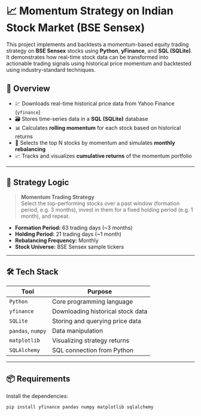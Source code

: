 # 📈 Momentum Strategy on Indian Stock Market (BSE Sensex)

This project implements and backtests a momentum-based equity trading strategy on **BSE Sensex** stocks using **Python**, **yFinance**, and **SQL (SQLite)**. It demonstrates how real-time stock data can be transformed into actionable trading signals using historical price momentum and backtested using industry-standard techniques.

## 🚀 Overview

- 💹 Downloads real-time historical price data from Yahoo Finance (`yfinance`)  
- 🗃️ Stores time-series data in a **SQL (SQLite)** database  
- 📊 Calculates **rolling momentum** for each stock based on historical returns  
- 🔁 Selects the top N stocks by momentum and simulates **monthly rebalancing**  
- 📈 Tracks and visualizes **cumulative returns** of the momentum portfolio  

---

## 🧠 Strategy Logic

> **Momentum Trading Strategy**  
Select the top-performing stocks over a past window (formation period, e.g. 3 months), invest in them for a fixed holding period (e.g. 1 month), and repeat.

- **Formation Period:** 63 trading days (~3 months)  
- **Holding Period:** 21 trading days (~1 month)  
- **Rebalancing Frequency:** Monthly  
- **Stock Universe:** BSE Sensex sample tickers  

---

## 🛠️ Tech Stack

| Tool | Purpose |
|------|---------|
| `Python` | Core programming language |
| `yfinance` | Downloading historical stock data |
| `SQLite` | Storing and querying price data |
| `pandas`, `numpy` | Data manipulation |
| `matplotlib` | Visualizing strategy returns |
| `SQLAlchemy` | SQL connection from Python |

---

## 📦 Requirements

Install the dependencies:

```bash
pip install yfinance pandas numpy matplotlib sqlalchemy
